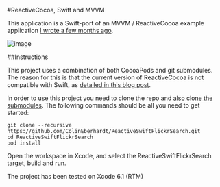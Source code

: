 #ReactiveCocoa, Swift and MVVM

This application is a Swift-port of an MVVM / ReactiveCocoa example application [I wrote a few months ago](https://github.com/ColinEberhardt/ReactiveFlickrSearch).

![image](FinishedApp.png)

##Instructions

This project uses a combination of both CocoaPods and git submodules. The reason for this is that the current version of ReactiveCocoa is not compatible with Swift, as [detailed in this blog post](http://www.scottlogic.com/blog/2014/07/24/mvvm-reactivecocoa-swift.html).

In order to use this project you need to clone the repo and [also clone the submodules](http://stackoverflow.com/questions/3796927/how-to-git-clone-including-submodules). The following commands should be all you need to get started:

    git clone --recursive https://github.com/ColinEberhardt/ReactiveSwiftFlickrSearch.git
    cd ReactiveSwiftFlickrSearch
    pod install

Open the workspace in Xcode, and select the ReactiveSwiftFlickrSearch target, build and run.

The project has been tested on Xcode 6.1 (RTM)
